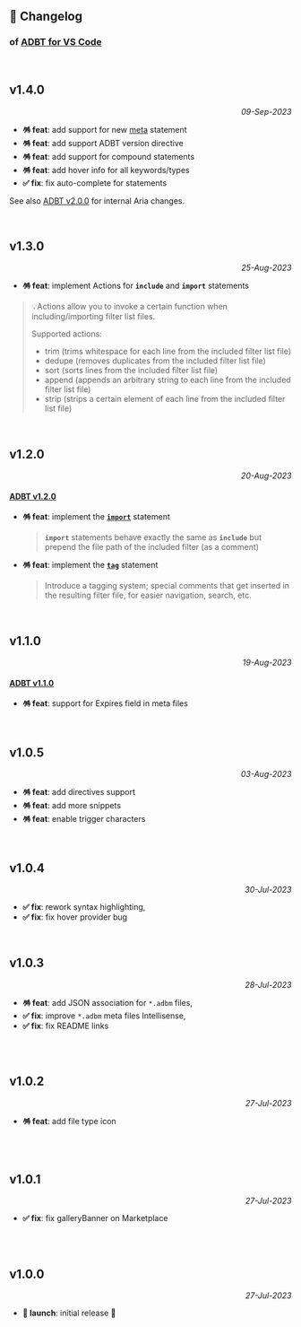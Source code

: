 ## 📒 Changelog

### of [ADBT for VS Code](https://github.com/igorskyflyer/vscode-adbt)

<br>

## v1.4.0

<p align="right"><em>09-Sep-2023</em></p>

- **🪅 feat**: add support for new [meta](https://github.com/metaigorskyflyer/file-format-adbt#meta) statement
- **🪅 feat**: add support ADBT version directive
- **🪅 feat**: add support for compound statements
- **🪅 feat**: add hover info for all keywords/types
- **✅ fix**: fix auto-complete for statements

See also [ADBT v2.0.0](https://github.com/igorskyflyer/file-format-adbt/releases/tag/v2.0.0) for internal Aria changes.

<br>

## v1.3.0

<p align="right"><em>25-Aug-2023</em></p>

- **🪅 feat**: implement Actions for **`include`** and **`import`** statements

> 💡Actions allow you to invoke a certain function when including/importing filter list files.
>
> Supported actions:
>
> - trim (trims whitespace for each line from the included filter list file)
> - dedupe (removes duplicates from the included filter list file)
> - sort (sorts lines from the included filter list file)
> - append (appends an arbitrary string to each line from the included filter list file)
> - strip (strips a certain element of each line from the included filter list file)

<br>

## v1.2.0

<p align="right"><em>20-Aug-2023</em></p>

#### [ADBT v1.2.0](https://github.com/igorskyflyer/file-format-adbt/releases/tag/v1.2.0)

- **🪅 feat**: implement the **[`import`](https://github.com/igorskyflyer/file-format-adbt/blob/v1.2.0/README.md#import)** statement
  > **`import`** statements behave exactly the same as **`include`** but prepend the file path of the included filter (as a comment)
- **🪅 feat**: implement the **[`tag`](https://github.com/igorskyflyer/file-format-adbt/blob/v1.2.0/README.md#tag)** statement
  > Introduce a tagging system; special comments that get inserted in the resulting filter file, for easier navigation, search, etc.

<br>

## v1.1.0

<p align="right"><em>19-Aug-2023</em></p>

#### [ADBT v1.1.0](https://github.com/igorskyflyer/file-format-adbt/releases/tag/v1.1.0)

- **🪅 feat**: support for Expires field in meta files

<br>

## v1.0.5

<p align="right"><em>03-Aug-2023</em></p>

- **🪅 feat**: add directives support
- **🪅 feat**: add more snippets
- **🪅 feat**: enable trigger characters

<br>

## v1.0.4

<p align="right"><em>30-Jul-2023</em></p>

- **✅ fix**: rework syntax highlighting,
- **✅ fix**: fix hover provider bug

<br>

## v1.0.3

<p align="right"><em>28-Jul-2023</em></p>

- **🪅 feat**: add JSON association for `*.adbm` files,
- **✅ fix**: improve `*.adbm` meta files Intellisense,
- **✅ fix**: fix README links

<br>
<br>

## v1.0.2

<p align="right"><em>27-Jul-2023</em></p>

- **🪅 feat**: add file type icon

<br>
<br>

## v1.0.1

<p align="right"><em>27-Jul-2023</em></p>

- **✅ fix**: fix galleryBanner on Marketplace

<br>
<br>

## v1.0.0

<p align="right"><em>27-Jul-2023</em></p>

- **🚀 launch**: initial release 🎉

